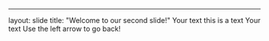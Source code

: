 ---
layout: slide
title: "Welcome to our second slide!"
Your text
this is a text
Your text
Use the left arrow to go back!
